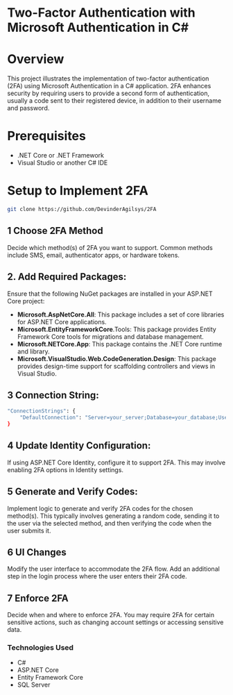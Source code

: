 # Two-Factor Authentication with Microsoft Authentication in C#

# Overview

This project illustrates the implementation of two-factor authentication (2FA) using Microsoft Authentication in a C# application. 2FA enhances security by requiring users to provide a second form of authentication, usually a code sent to their registered device, in addition to their username and password.

# Prerequisites

- .NET Core or .NET Framework
- Visual Studio or another C# IDE

# Setup to Implement 2FA

```bash
git clone https://github.com/DevinderAgilsys/2FA
```

## 1 Choose 2FA Method

Decide which method(s) of 2FA you want to support. Common methods include SMS, email, authenticator apps, or hardware tokens.

## 2. Add Required Packages:

Ensure that the following NuGet packages are installed in your ASP.NET Core project:

- **Microsoft.AspNetCore.All**: This package includes a set of core libraries for ASP.NET Core applications.
- **Microsoft.EntityFrameworkCore**.Tools: This package provides Entity Framework Core tools for migrations and database management.
- **Microsoft.NETCore.App**: This package contains the .NET Core runtime and library.
- **Microsoft.VisualStudio.Web.CodeGeneration.Design**: This package provides design-time support for scaffolding controllers and views in Visual Studio.

## 3 Connection String:

```bash
"ConnectionStrings": {
    "DefaultConnection": "Server=your_server;Database=your_database;User=your_username;Password=your_password;"
}
```

## 4 Update Identity Configuration:

If using ASP.NET Core Identity, configure it to support 2FA. This may involve enabling 2FA options in Identity settings.

## 5 Generate and Verify Codes:

Implement logic to generate and verify 2FA codes for the chosen method(s). This typically involves generating a random code, sending it to the user via the selected method, and then verifying the code when the user submits it.

## 6 UI Changes

Modify the user interface to accommodate the 2FA flow. Add an additional step in the login process where the user enters their 2FA code.

## 7 Enforce 2FA

Decide when and where to enforce 2FA. You may require 2FA for certain sensitive actions, such as changing account settings or accessing sensitive data.

### Technologies Used

- C#
- ASP.NET Core
- Entity Framework Core
- SQL Server
